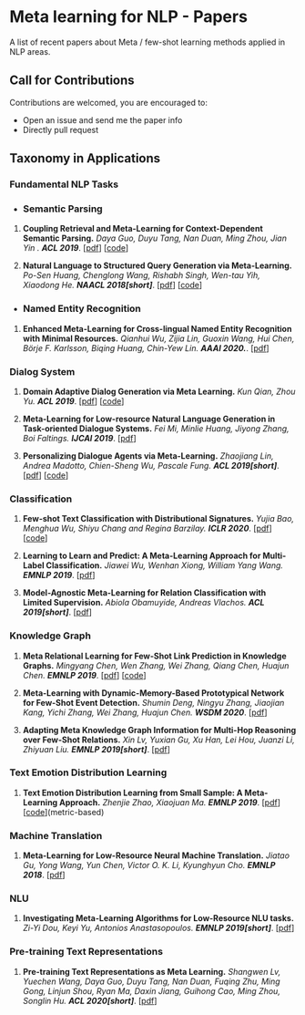 # Meta learning for NLP - Papers
A list of recent papers about Meta / few-shot learning methods applied in NLP areas.

## Call for Contributions
Contributions are welcomed, you are encouraged to:
- Open an issue and send me the paper info
- Directly pull request


## Taxonomy in Applications

### Fundamental NLP Tasks
* ### Semantic Parsing 
1. **Coupling Retrieval and Meta-Learning for Context-Dependent Semantic Parsing.** *Daya Guo, Duyu Tang, Nan Duan, Ming Zhou, Jian Yin
.* ***ACL 2019***. [[pdf](https://arxiv.org/pdf/1906.07108.pdf)] [[code](https://github.com/microsoft/PointerSQL)]

2. **Natural Language to Structured Query Generation via Meta-Learning.** *Po-Sen Huang, Chenglong Wang, Rishabh Singh, Wen-tau Yih, Xiaodong He.* ***NAACL 2018[short]***. [[pdf](https://www.aclweb.org/anthology/N18-2115/)] [[code](https://github.com/microsoft/PointerSQL)]

* ### Named Entity Recognition
1. **Enhanced Meta-Learning for Cross-lingual Named Entity Recognition with Minimal Resources.** *Qianhui Wu, Zijia Lin, Guoxin Wang, Hui Chen, Börje F. Karlsson, Biqing Huang, Chin-Yew Lin.* ***AAAI 2020.***. [[pdf](https://www.aclweb.org/anthology/N18-2115/)]

### Dialog System

1. **Domain Adaptive Dialog Generation via Meta Learning.** *Kun Qian, Zhou Yu.* ***ACL 2019***. [[pdf](https://arxiv.org/abs/1911.06161)] [[code](https://github.com/qbetterk/DAML)]

2. **Meta-Learning for Low-resource Natural Language Generation in Task-oriented Dialogue Systems.** *Fei Mi, Minlie Huang, Jiyong Zhang, Boi Faltings.* ***IJCAI 2019***. [[pdf](https://arxiv.org/abs/1905.05644)] 

3. **Personalizing Dialogue Agents via Meta-Learning.** *Zhaojiang Lin, Andrea Madotto, Chien-Sheng Wu, Pascale Fung.* ***ACL 2019[short]***. [[pdf](https://www.aclweb.org/anthology/P19-1542.pdf)] [[code](https://github.com/HLTCHKUST/PAML)]

### Classification

1. **Few-shot Text Classification with Distributional Signatures.** *Yujia Bao, Menghua Wu, Shiyu Chang and Regina Barzilay.* ***ICLR 2020***. [[pdf](https://arxiv.org/abs/1908.06039)] [[code](https://github.com/YujiaBao/Distributional-Signatures)]

2. **Learning to Learn and Predict: A Meta-Learning Approach for Multi-Label Classification.** *Jiawei Wu, Wenhan Xiong, William Yang Wang.* ***EMNLP 2019***. [[pdf](https://arxiv.org/abs/1905.05644)] 

3. **Model-Agnostic Meta-Learning for Relation Classification with Limited Supervision.** *Abiola Obamuyide, Andreas Vlachos.* ***ACL 2019[short]***. [[pdf](https://www.aclweb.org/anthology/P19-1589/)] 


### Knowledge Graph

1. **Meta Relational Learning for Few-Shot Link Prediction in Knowledge Graphs.** *Mingyang Chen, Wen Zhang, Wei Zhang, Qiang Chen, Huajun Chen.* ***EMNLP 2019***. [[pdf](https://www.aclweb.org/anthology/D19-1431.pdf)] [[code](https://github.com/AnselCmy/MetaR)]

2. **Meta-Learning with Dynamic-Memory-Based Prototypical Network for Few-Shot Event Detection.** *Shumin Deng, Ningyu Zhang, Jiaojian Kang, Yichi Zhang, Wei Zhang, Huajun Chen.* ***WSDM 2020***. [[pdf](https://arxiv.org/abs/1905.05644)]

3. **Adapting Meta Knowledge Graph Information for Multi-Hop Reasoning over Few-Shot Relations.** *Xin Lv, Yuxian Gu, Xu Han, Lei Hou, Juanzi Li, Zhiyuan Liu.* ***EMNLP 2019[short]***. [[pdf](https://github.com/THU-KEG/MetaKGR)]

### Text Emotion Distribution Learning

1. **Text Emotion Distribution Learning from Small Sample: A Meta-Learning Approach.** *Zhenjie Zhao, Xiaojuan Ma.* ***EMNLP 2019***. [[pdf](https://www.aclweb.org/anthology/D19-1408.pdf)] [[code](https://github.com/zhaozj89/EDL-Meta)](metric-based) 

### Machine Translation
1. **Meta-Learning for Low-Resource Neural Machine Translation.** *Jiatao Gu, Yong Wang, Yun Chen, Victor O. K. Li, Kyunghyun Cho.* ***EMNLP 2018***. [[pdf](https://www.aclweb.org/anthology/D18-1398.pdf)]

### NLU
1. **Investigating Meta-Learning Algorithms for Low-Resource NLU tasks.** *Zi-Yi Dou, Keyi Yu, Antonios Anastasopoulos.* ***EMNLP 2019[short]***. [[pdf](https://www.aclweb.org/anthology/D19-1112.pdf)]

### Pre-training Text Representations
1. **Pre-training Text Representations as Meta Learning.** *Shangwen Lv, Yuechen Wang, Daya Guo, Duyu Tang, Nan Duan, Fuqing Zhu, Ming Gong, Linjun Shou, Ryan Ma, Daxin Jiang, Guihong Cao, Ming Zhou, Songlin Hu.* ***ACL 2020[short]***. [[pdf](https://arxiv.org/pdf/2004.05568)]

